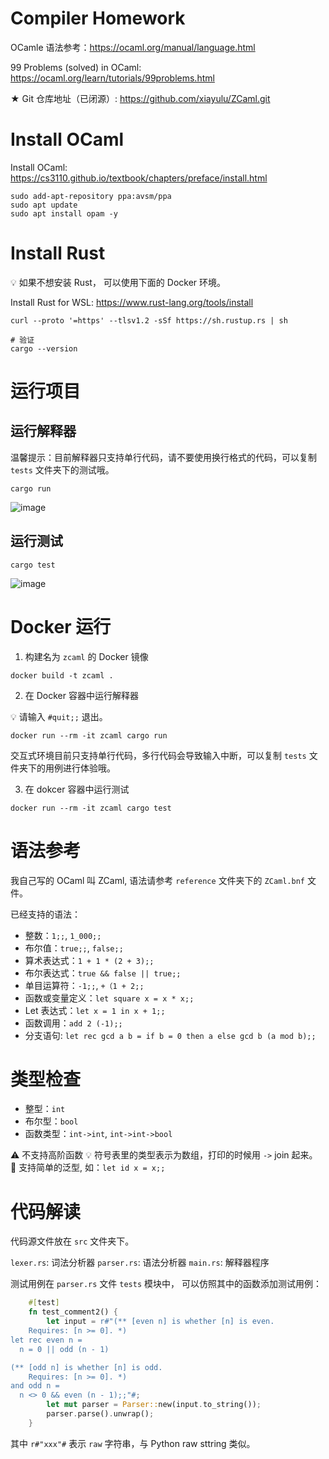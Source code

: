 # Compiler Homework

OCamle 语法参考：https://ocaml.org/manual/language.html

99 Problems (solved) in OCaml: https://ocaml.org/learn/tutorials/99problems.html

★ Git 仓库地址（已闭源）: https://github.com/xiayulu/ZCaml.git

# Install OCaml

Install OCaml: https://cs3110.github.io/textbook/chapters/preface/install.html

```shell
sudo add-apt-repository ppa:avsm/ppa
sudo apt update
sudo apt install opam -y
```

# Install Rust

💡 如果不想安装 Rust， 可以使用下面的 Docker 环境。

Install Rust for WSL: https://www.rust-lang.org/tools/install

```shell
curl --proto '=https' --tlsv1.2 -sSf https://sh.rustup.rs | sh

# 验证
cargo --version

```


# 运行项目

## 运行解释器

温馨提示：目前解释器只支持单行代码，请不要使用换行格式的代码，可以复制 `tests` 文件夹下的测试哦。

```shell
cargo run
```

![image](https://user-images.githubusercontent.com/41274826/163586571-5ccf5f1c-575c-462c-b259-92f99de13c2d.png)


## 运行测试

```shell
cargo test
```

![image](https://user-images.githubusercontent.com/41274826/163696487-210382d1-de43-404e-8406-e07bd43b2bac.png)


# Docker 运行

1. 构建名为 `zcaml` 的 Docker 镜像

```shell
docker build -t zcaml .
```

2. 在 Docker 容器中运行解释器

💡 请输入 `#quit;;` 退出。

```shell
docker run --rm -it zcaml cargo run
```

交互式环境目前只支持单行代码，多行代码会导致输入中断，可以复制 `tests` 文件夹下的用例进行体验哦。

3. 在 dokcer 容器中运行测试

```shell
docker run --rm -it zcaml cargo test
```

# 语法参考

我自己写的 OCaml 叫 ZCaml, 语法请参考 `reference` 文件夹下的 `ZCaml.bnf` 文件。

已经支持的语法：

- 整数：`1;;`, `1_000;;`
- 布尔值：`true;;`, `false;;`
- 算术表达式：`1 + 1 * (2 + 3);;`
- 布尔表达式：`true && false || true;;`
- 单目运算符：`-1;;`, `+（1 + 2;;`
- 函数或变量定义：`let square x = x * x;;`
- Let 表达式：`let x = 1 in x + 1;;`
- 函数调用：`add 2 (-1);;`
- 分支语句: `let rec gcd a b = if b = 0 then a else gcd b (a mod b);;`

# 类型检查
- 整型：`int`
- 布尔型：`bool`
- 函数类型：`int->int`, `int->int->bool`

⚠️ 不支持高阶函数
💡 符号表里的类型表示为数组，打印的时候用 ` -> ` join 起来。
💯 支持简单的泛型, 如：`let id x = x;;`

# 代码解读

代码源文件放在 `src` 文件夹下。

`lexer.rs`: 词法分析器
`parser.rs`: 语法分析器
`main.rs`: 解释器程序

测试用例在 `parser.rs` 文件 `tests` 模块中， 可以仿照其中的函数添加测试用例：

```rust
    #[test]
    fn test_comment2() {
        let input = r#"(** [even n] is whether [n] is even.
    Requires: [n >= 0]. *)
let rec even n =
  n = 0 || odd (n - 1)

(** [odd n] is whether [n] is odd.
    Requires: [n >= 0]. *)
and odd n =
  n <> 0 && even (n - 1);;"#;
        let mut parser = Parser::new(input.to_string());
        parser.parse().unwrap();
    }
```

其中 `r#"xxx"#` 表示 `raw` 字符串，与 Python raw sttring 类似。